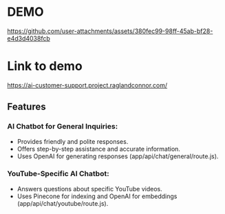# DEMO

https://github.com/user-attachments/assets/380fec99-98ff-45ab-bf28-e4d3d4038fcb

# Link to demo 
https://ai-customer-support.project.raglandconnor.com/

## Features
### AI Chatbot for General Inquiries:

- Provides friendly and polite responses.
- Offers step-by-step assistance and accurate information.
- Uses OpenAI for generating responses (app/api/chat/general/route.js).

### YouTube-Specific AI Chatbot:

- Answers questions about specific YouTube videos.
- Uses Pinecone for indexing and OpenAI for embeddings (app/api/chat/youtube/route.js).

